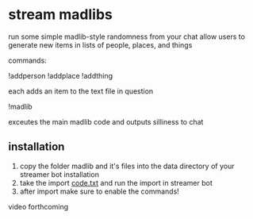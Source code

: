 # stream madlibs

run some simple madlib-style randomness from your chat
allow users to generate new items in lists of people, places, and things

commands:

!addperson
!addplace
!addthing

each adds an item to the text file in question

!madlib

exceutes the main madlib code and outputs silliness to chat

## installation

1) copy the folder madlib and it's files into the data directory of your streamer bot installation
2) take the import [code.txt](https://raw.githubusercontent.com/phlare/streamer-bot-examples/main/madlibs/code.txt) and run the import in streamer bot
3) after import make sure to enable the commands!


video forthcoming

